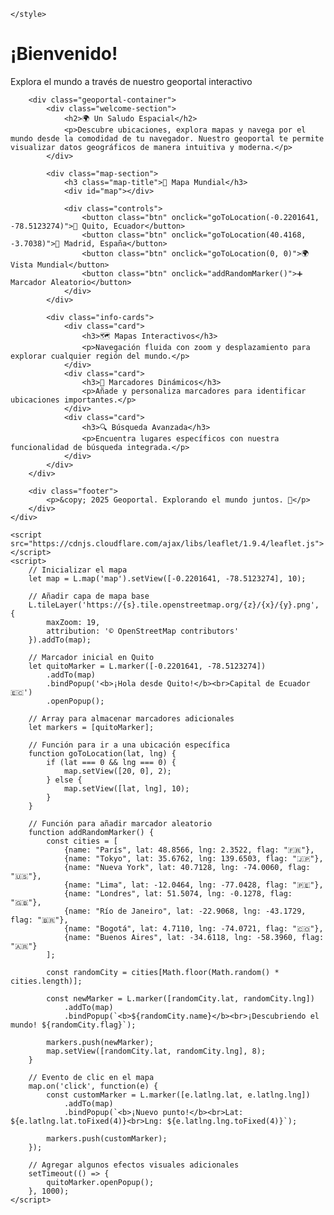     </style>
</head>
<body>
    <div class="container">
        <div class="header">
            <h1>¡Bienvenido!</h1>
            <p>Explora el mundo a través de nuestro geoportal interactivo</p>
        </div>

        <div class="geoportal-container">
            <div class="welcome-section">
                <h2>🌍 Un Saludo Espacial</h2>
                <p>Descubre ubicaciones, explora mapas y navega por el mundo desde la comodidad de tu navegador. Nuestro geoportal te permite visualizar datos geográficos de manera intuitiva y moderna.</p>
            </div>

            <div class="map-section">
                <h3 class="map-title">📍 Mapa Mundial</h3>
                <div id="map"></div>
                
                <div class="controls">
                    <button class="btn" onclick="goToLocation(-0.2201641, -78.5123274)">📍 Quito, Ecuador</button>
                    <button class="btn" onclick="goToLocation(40.4168, -3.7038)">📍 Madrid, España</button>
                    <button class="btn" onclick="goToLocation(0, 0)">🌍 Vista Mundial</button>
                    <button class="btn" onclick="addRandomMarker()">➕ Marcador Aleatorio</button>
                </div>
            </div>

            <div class="info-cards">
                <div class="card">
                    <h3>🗺️ Mapas Interactivos</h3>
                    <p>Navegación fluida con zoom y desplazamiento para explorar cualquier región del mundo.</p>
                </div>
                <div class="card">
                    <h3>📌 Marcadores Dinámicos</h3>
                    <p>Añade y personaliza marcadores para identificar ubicaciones importantes.</p>
                </div>
                <div class="card">
                    <h3>🔍 Búsqueda Avanzada</h3>
                    <p>Encuentra lugares específicos con nuestra funcionalidad de búsqueda integrada.</p>
                </div>
            </div>
        </div>

        <div class="footer">
            <p>&copy; 2025 Geoportal. Explorando el mundo juntos. 🌟</p>
        </div>
    </div>

    <script src="https://cdnjs.cloudflare.com/ajax/libs/leaflet/1.9.4/leaflet.js"></script>
    <script>
        // Inicializar el mapa
        let map = L.map('map').setView([-0.2201641, -78.5123274], 10);

        // Añadir capa de mapa base
        L.tileLayer('https://{s}.tile.openstreetmap.org/{z}/{x}/{y}.png', {
            maxZoom: 19,
            attribution: '© OpenStreetMap contributors'
        }).addTo(map);

        // Marcador inicial en Quito
        let quitoMarker = L.marker([-0.2201641, -78.5123274])
            .addTo(map)
            .bindPopup('<b>¡Hola desde Quito!</b><br>Capital de Ecuador 🇪🇨')
            .openPopup();

        // Array para almacenar marcadores adicionales
        let markers = [quitoMarker];

        // Función para ir a una ubicación específica
        function goToLocation(lat, lng) {
            if (lat === 0 && lng === 0) {
                map.setView([20, 0], 2);
            } else {
                map.setView([lat, lng], 10);
            }
        }

        // Función para añadir marcador aleatorio
        function addRandomMarker() {
            const cities = [
                {name: "París", lat: 48.8566, lng: 2.3522, flag: "🇫🇷"},
                {name: "Tokyo", lat: 35.6762, lng: 139.6503, flag: "🇯🇵"},
                {name: "Nueva York", lat: 40.7128, lng: -74.0060, flag: "🇺🇸"},
                {name: "Lima", lat: -12.0464, lng: -77.0428, flag: "🇵🇪"},
                {name: "Londres", lat: 51.5074, lng: -0.1278, flag: "🇬🇧"},
                {name: "Río de Janeiro", lat: -22.9068, lng: -43.1729, flag: "🇧🇷"},
                {name: "Bogotá", lat: 4.7110, lng: -74.0721, flag: "🇨🇴"},
                {name: "Buenos Aires", lat: -34.6118, lng: -58.3960, flag: "🇦🇷"}
            ];

            const randomCity = cities[Math.floor(Math.random() * cities.length)];
            
            const newMarker = L.marker([randomCity.lat, randomCity.lng])
                .addTo(map)
                .bindPopup(`<b>${randomCity.name}</b><br>¡Descubriendo el mundo! ${randomCity.flag}`);
            
            markers.push(newMarker);
            map.setView([randomCity.lat, randomCity.lng], 8);
        }

        // Evento de clic en el mapa
        map.on('click', function(e) {
            const customMarker = L.marker([e.latlng.lat, e.latlng.lng])
                .addTo(map)
                .bindPopup(`<b>¡Nuevo punto!</b><br>Lat: ${e.latlng.lat.toFixed(4)}<br>Lng: ${e.latlng.lng.toFixed(4)}`);
            
            markers.push(customMarker);
        });

        // Agregar algunos efectos visuales adicionales
        setTimeout(() => {
            quitoMarker.openPopup();
        }, 1000);
    </script>
</body>
</html>
